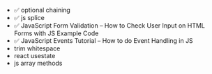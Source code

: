 - ✅ optional chaining
- ✅ js splice
- ✅ JavaScript Form Validation – How to Check User Input on HTML Forms with JS Example Code
- ✅ JavaScript Events Tutorial – How to do Event Handling in JS
- trim whitespace
- react usestate
- js array methods
